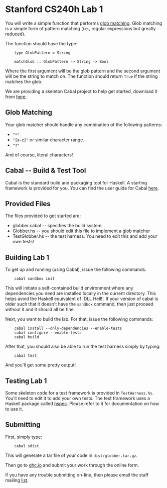 # Stanford CS240h Lab 1

You will write a simple function that performs [glob
matching](http://en.wikipedia.org/wiki/Glob_%28programming%29). Glob
matching is a simple form of pattern matching (i.e., regular
expressions but greatly reduced).

The function should have the type: 

        type GlobPattern = String

        matchGlob :: GlobPattern -> String -> Bool

Where the first argument will be the glob pattern and the second
argument will be the string to match on. The function should return
`True` if the string matches the glob.

We are providing a skeleton Cabal project to help get started,
download it from
[here](http://www.scs.stanford.edu/14sp-cs240h/labs/lab1.tar.gz).

## Glob Matching

Your glob matcher should handle any combination of the following
patterns:

* `"*"`
* `"[a-z]"` or similar character range.
* `"?"`

And of course, literal characters!

## Cabal -- Build & Test Tool

Cabal is the standard build and packaging tool for Haskell. A starting
framework is provided for you. You can find the user guide for Cabal
[here](http://www.haskell.org/cabal/users-guide/developing-packages.html#test-suites).

## Provided Files

The files provided to get started are:

* globber.cabal -- specifies the build system.
* Globber.hs -- you should edit this file to implement a glob matcher
* TestGlobber.hs -- the test harness. You need to edit this and add
  your own tests!

## Building Lab 1

To get up and running (using Cabal), issue the following commands:

        cabal sandbox init

This will initiate a self-contained build environment where any
dependencies you need are installed locally in the current directory.
This helps avoid the Haskell equivalent of 'DLL Hell!'. If your
version of cabal is older such that it doesn't have the `sandbox`
command, then just proceed without it and it should all be fine.

Next, you want to build the lab. For that, issue the following
commands:

        cabal install --only-dependencies --enable-tests
        cabal configure --enable-tests
        cabal build

After that, you should also be able to run the test harness simply by
typing:

        cabal test

And you'll get some pretty output!

## Testing Lab 1

Some skeleton code for a test framework is provided in
`TestHarness.hs`. You'll need to edit it to add your own tests. The
test framework uses a Haskell package called
[hspec](http://hspec.github.io/). Please refer to it for documentation
on how to use it.

## Submitting

First, simply type:

        cabal sdist

This will generate a tar file of your code in `dist/globber.tar.gz`.

Then go to [ghc.io](http://ghc.io/) and submit your work through the
online form.

If you have any trouble submitting on-line, then please email the
staff mailing [list](mailto:cs240h-staff@scs.stanford.edu).

